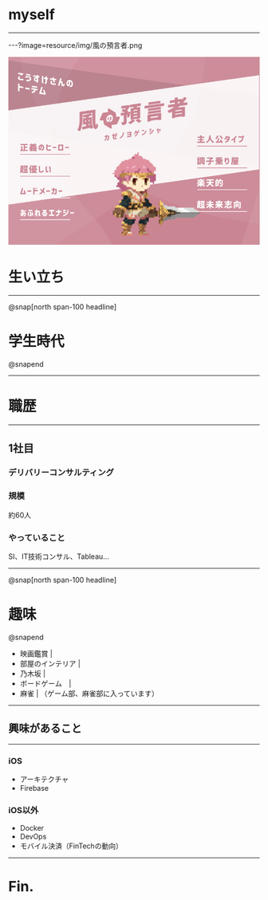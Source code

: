 # myself

---
---?image=resource/img/風の預言者.png

![Logo](resource/img/風の預言者.png)

# 生い立ち




---
@snap[north span-100 headline]
# 学生時代
@snapend

---
# 職歴
---
## 1社目
### デリバリーコンサルティング
### 規模
約60人
### やっていること
SI、IT技術コンサル、Tableau...

---

@snap[north span-100 headline]
# 趣味
@snapend

- 映画鑑賞 |
- 部屋のインテリア |
- 乃木坂 |
- ボードゲーム　|
- 麻雀 |
（ゲーム部、麻雀部に入っています） 

---
## 興味があること
---
### iOS
- アーキテクチャ
- Firebase
### iOS以外
- Docker
- DevOps
- モバイル決済（FinTechの動向）
---
# Fin.
